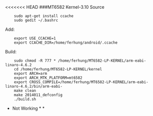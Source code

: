 <<<<<<< HEAD
###MT6582 Kernel-3.10 Source

		sudo apt-get install ccache
		sudo gedit ~/.bashrc
Add:

		export USE_CCACHE=1
		export CCACHE_DIR=/home/ferhung/android/.ccache

Build:

		sudo chmod -R 777 * /home/ferhung/MT6582-LP-KERNEL/arm-eabi-linaro-4.6.2
		cd /home/ferhung/MT6582-LP-KERNEL/kernel
		export ARCH=arm
		export ARCH_MTK_PLATFORM=mt6582
		export CROSS_COMPILE=/home/ferhung/MT6582-LP-KERNEL/arm-eabi-linaro-4.6.2/bin/arm-eabi-
		make clean
		make 2014011_defconfig
		./build.sh


* Not Working
  * 
  * 

